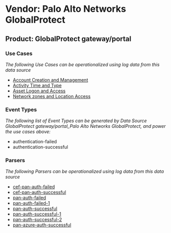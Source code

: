 Vendor: Palo Alto Networks GlobalProtect
========================================
Product: GlobalProtect gateway/portal
-------------------------------------

### Use Cases

_The following Use Cases can be operationalized using log data from this data source_

* [Account Creation and Management](../UseCases/usecase_account_creation_and_management.md)
* [Activity Time  and Type](../UseCases/usecase_activity_time__and_type.md)
* [Asset Logon and Access](../UseCases/usecase_asset_logon_and_access.md)
* [Network zones and Location Access](../UseCases/usecase_network_zones_and_location_access.md)


### Event Types

_The following list of Event Types can be generated by Data Source GlobalProtect gateway/portal_Palo Alto Networks GlobalProtect, and power the use cases above:_

- authentication-failed
- authentication-successful


### Parsers

_The following Parsers can be operationalized using log data from this data source_

* [cef-pan-auth-failed](../Parsers/parserContent_cef-pan-auth-failed.md)
* [cef-pan-auth-successful](../Parsers/parserContent_cef-pan-auth-successful.md)
* [pan-auth-failed](../Parsers/parserContent_pan-auth-failed.md)
* [pan-auth-failed-1](../Parsers/parserContent_pan-auth-failed-1.md)
* [pan-auth-successful](../Parsers/parserContent_pan-auth-successful.md)
* [pan-auth-successful-1](../Parsers/parserContent_pan-auth-successful-1.md)
* [pan-auth-successful-2](../Parsers/parserContent_pan-auth-successful-2.md)
* [pan-azure-auth-successful](../Parsers/parserContent_pan-azure-auth-successful.md)
